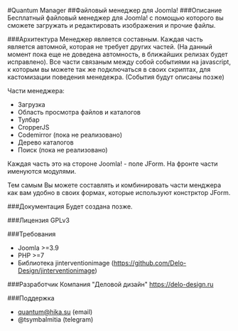 #Quantum Manager
##Файловый менеджер для Joomla!
###Описание
Бесплатный файловый менеджер для Joomla! с помощью которого вы сможете загружать и редактировать изображения и прочие файлы.

###Архитектура
Менеджер является составным. Каждая часть является автомной, которая не требует других частей. (На данный момент пока еще не доведена автомность, в ближайших релизах будет исправлено).
Все части связаным между собой событиями на javascript, к которым вы можете так же подключаться в своих скриптах, для кастомизации поведения менедежра. (События будут описаны позже)

Части менеджера:
- Загрузка
- Область просмотра файлов и каталогов
- Тулбар
- CropperJS
- Codemirror (пока не реализовано)
- Дерево каталогов
- Поиск (пока не реализовано)

Каждая часть это на стороне Joomla! - поле JForm. На фронте части именуются модулями.

Тем самым Вы можете составлять и комбинировать части менджера как вам удобно в своих формах, которые используют констрктор JForm.

###Документация
Будет создана позже.

###Лицензия
GPLv3

###Требования
- Joomla >=3.9
- PHP >=7
- Библиотека jinterventionimage (https://github.com/Delo-Design/jinterventionimage)

###Разработчик
Компания "Деловой дизайн" https://delo-design.ru

###Поддержка
- quantum@hika.su (email)
- @tsymbalmitia (telegram)
